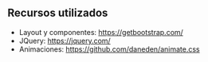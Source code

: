 ## **Recursos utilizados**
* Layout y componentes: https://getbootstrap.com/
* JQuery: https://jquery.com/
* Animaciones: https://github.com/daneden/animate.css
